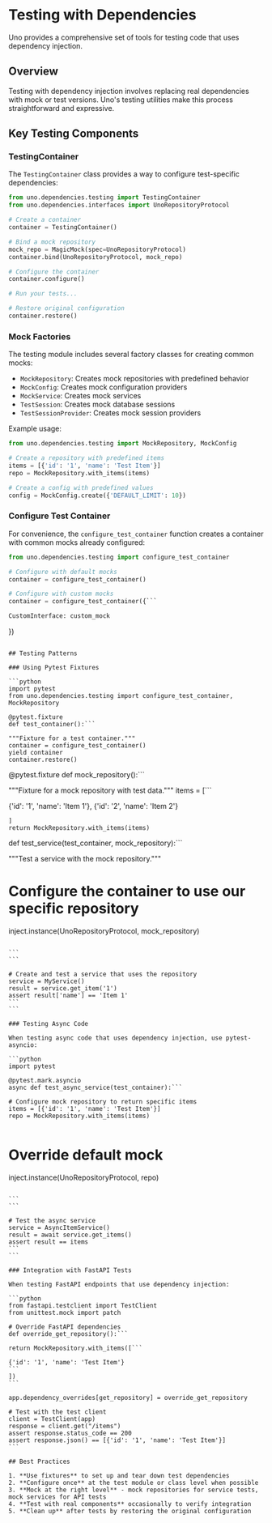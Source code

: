 # Testing with Dependencies

Uno provides a comprehensive set of tools for testing code that uses dependency injection.

## Overview

Testing with dependency injection involves replacing real dependencies with mock or test versions. Uno's testing utilities make this process straightforward and expressive.

## Key Testing Components

### TestingContainer

The `TestingContainer` class provides a way to configure test-specific dependencies:

```python
from uno.dependencies.testing import TestingContainer
from uno.dependencies.interfaces import UnoRepositoryProtocol

# Create a container
container = TestingContainer()

# Bind a mock repository
mock_repo = MagicMock(spec=UnoRepositoryProtocol)
container.bind(UnoRepositoryProtocol, mock_repo)

# Configure the container
container.configure()

# Run your tests...

# Restore original configuration
container.restore()
```

### Mock Factories

The testing module includes several factory classes for creating common mocks:

- `MockRepository`: Creates mock repositories with predefined behavior
- `MockConfig`: Creates mock configuration providers
- `MockService`: Creates mock services
- `TestSession`: Creates mock database sessions
- `TestSessionProvider`: Creates mock session providers

Example usage:

```python
from uno.dependencies.testing import MockRepository, MockConfig

# Create a repository with predefined items
items = [{'id': '1', 'name': 'Test Item'}]
repo = MockRepository.with_items(items)

# Create a config with predefined values
config = MockConfig.create({'DEFAULT_LIMIT': 10})
```

### Configure Test Container

For convenience, the `configure_test_container` function creates a container with common mocks already configured:

```python
from uno.dependencies.testing import configure_test_container

# Configure with default mocks
container = configure_test_container()

# Configure with custom mocks
container = configure_test_container({```

CustomInterface: custom_mock
```
})
```

## Testing Patterns

### Using Pytest Fixtures

```python
import pytest
from uno.dependencies.testing import configure_test_container, MockRepository

@pytest.fixture
def test_container():```

"""Fixture for a test container."""
container = configure_test_container()
yield container
container.restore()
```

@pytest.fixture
def mock_repository():```

"""Fixture for a mock repository with test data."""
items = [```

{'id': '1', 'name': 'Item 1'},
{'id': '2', 'name': 'Item 2'}
```
]
return MockRepository.with_items(items)
```

def test_service(test_container, mock_repository):```

"""Test a service with the mock repository."""
# Configure the container to use our specific repository
inject.instance(UnoRepositoryProtocol, mock_repository)
``````

```
```

# Create and test a service that uses the repository
service = MyService()
result = service.get_item('1')
assert result['name'] == 'Item 1'
```
```

### Testing Async Code

When testing async code that uses dependency injection, use pytest-asyncio:

```python
import pytest

@pytest.mark.asyncio
async def test_async_service(test_container):```

# Configure mock repository to return specific items
items = [{'id': '1', 'name': 'Test Item'}]
repo = MockRepository.with_items(items)
``````

```
```

# Override default mock
inject.instance(UnoRepositoryProtocol, repo)
``````

```
```

# Test the async service
service = AsyncItemService()
result = await service.get_items()
assert result == items
```
```

### Integration with FastAPI Tests

When testing FastAPI endpoints that use dependency injection:

```python
from fastapi.testclient import TestClient
from unittest.mock import patch

# Override FastAPI dependencies
def override_get_repository():```

return MockRepository.with_items([```

{'id': '1', 'name': 'Test Item'}
```
])
```

app.dependency_overrides[get_repository] = override_get_repository

# Test with the test client
client = TestClient(app)
response = client.get("/items")
assert response.status_code == 200
assert response.json() == [{'id': '1', 'name': 'Test Item'}]
```

## Best Practices

1. **Use fixtures** to set up and tear down test dependencies
2. **Configure once** at the test module or class level when possible
3. **Mock at the right level** - mock repositories for service tests, mock services for API tests
4. **Test with real components** occasionally to verify integration
5. **Clean up** after tests by restoring the original configuration